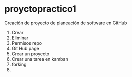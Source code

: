 # proyctopractico1
Creación de proyecto de planeación de software en GitHub

1. Crear
2. Eliminar
3. Permisos repo
4. Git Hub page
5. Crear un proyecto
6. Crear una tarea en kamban
7. forking
8. 
